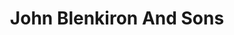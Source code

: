 ---
title: "John Blenkiron And Sons"
url: /barnard-castle/john-blenkiron-and-sons-galgate/
shop: funeral directors
---